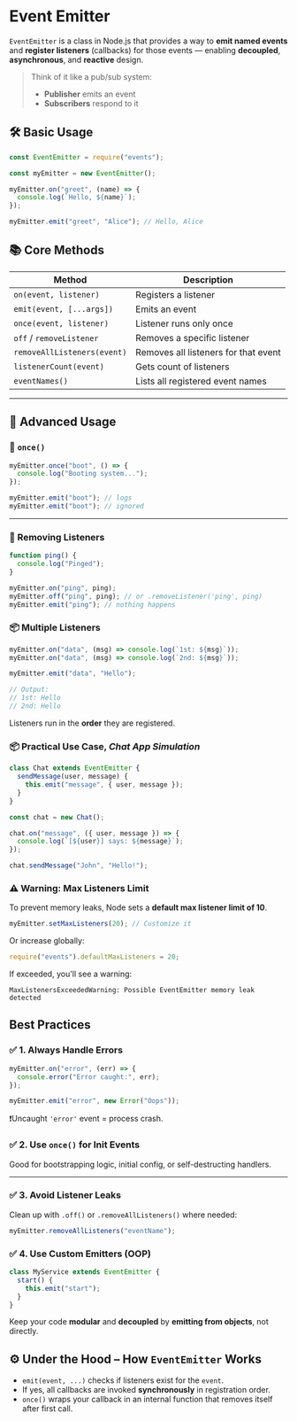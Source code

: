 # Event Emitter

`EventEmitter` is a class in Node.js that provides a way to **emit named events** and **register listeners** (callbacks) for those events — enabling **decoupled**, **asynchronous**, and **reactive** design.

> Think of it like a pub/sub system:
>
> - **Publisher** emits an event
> - **Subscribers** respond to it

## 🛠️ Basic Usage

```js
const EventEmitter = require("events");

const myEmitter = new EventEmitter();

myEmitter.on("greet", (name) => {
  console.log(`Hello, ${name}`);
});

myEmitter.emit("greet", "Alice"); // Hello, Alice
```

## 📚 Core Methods

| Method                      | Description                          |
| --------------------------- | ------------------------------------ |
| `on(event, listener)`       | Registers a listener                 |
| `emit(event, [...args])`    | Emits an event                       |
| `once(event, listener)`     | Listener runs only once              |
| `off` / `removeListener`    | Removes a specific listener          |
| `removeAllListeners(event)` | Removes all listeners for that event |
| `listenerCount(event)`      | Gets count of listeners              |
| `eventNames()`              | Lists all registered event names     |

---

## 🚀 Advanced Usage

### 🔁 `once()`

```js
myEmitter.once("boot", () => {
  console.log("Booting system...");
});

myEmitter.emit("boot"); // logs
myEmitter.emit("boot"); // ignored
```

---

### 🛑 Removing Listeners

```js
function ping() {
  console.log("Pinged");
}

myEmitter.on("ping", ping);
myEmitter.off("ping", ping); // or .removeListener('ping', ping)
myEmitter.emit("ping"); // nothing happens
```

### 📦 Multiple Listeners

```js
myEmitter.on("data", (msg) => console.log(`1st: ${msg}`));
myEmitter.on("data", (msg) => console.log(`2nd: ${msg}`));

myEmitter.emit("data", "Hello");

// Output:
// 1st: Hello
// 2nd: Hello
```

Listeners run in the **order** they are registered.

### 📦 Practical Use Case, _Chat App Simulation_

```js
class Chat extends EventEmitter {
  sendMessage(user, message) {
    this.emit("message", { user, message });
  }
}

const chat = new Chat();

chat.on("message", ({ user, message }) => {
  console.log(`[${user}] says: ${message}`);
});

chat.sendMessage("John", "Hello!");
```

### ⚠️ Warning: Max Listeners Limit

To prevent memory leaks, Node sets a **default max listener limit of 10**.

```js
myEmitter.setMaxListeners(20); // Customize it
```

Or increase globally:

```js
require("events").defaultMaxListeners = 20;
```

If exceeded, you'll see a warning:

```
MaxListenersExceededWarning: Possible EventEmitter memory leak detected
```

## Best Practices

### ✅ 1. **Always Handle Errors**

```js
myEmitter.on("error", (err) => {
  console.error("Error caught:", err);
});

myEmitter.emit("error", new Error("Oops"));
```

❗Uncaught `'error'` event = process crash.

### ✅ 2. **Use `once()` for Init Events**

Good for bootstrapping logic, initial config, or self-destructing handlers.

---

### ✅ 3. **Avoid Listener Leaks**

Clean up with `.off()` or `.removeAllListeners()` where needed:

```js
myEmitter.removeAllListeners("eventName");
```

### ✅ 4. **Use Custom Emitters (OOP)**

```js
class MyService extends EventEmitter {
  start() {
    this.emit("start");
  }
}
```

Keep your code **modular** and **decoupled** by **emitting from objects**, not directly.

## ⚙️ Under the Hood – How `EventEmitter` Works

- `emit(event, ...)` checks if listeners exist for the `event`.
- If yes, all callbacks are invoked **synchronously** in registration order.
- `once()` wraps your callback in an internal function that removes itself after first call.

